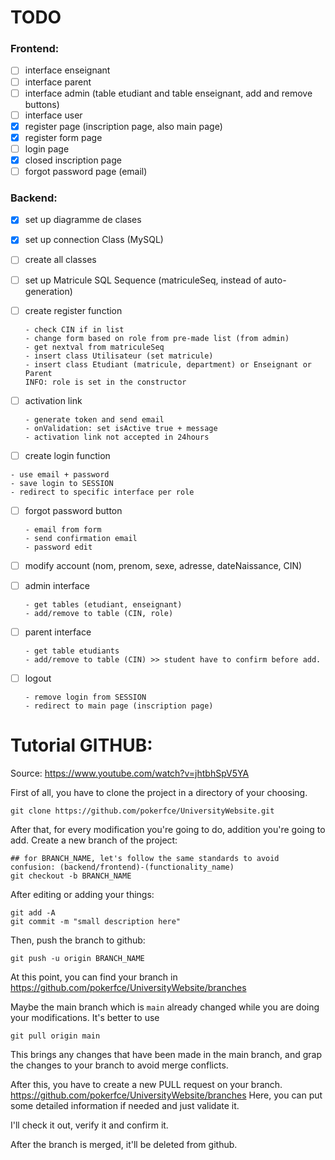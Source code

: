 
# TODO

### Frontend:
- [ ] interface enseignant
- [ ] interface parent
- [ ] interface admin (table etudiant and table enseignant, add and remove buttons)
- [ ] interface user
- [X] register page (inscription page, also main page)
- [X] register form page
- [ ] login page
- [X] closed inscription page
- [ ] forgot password page (email)

### Backend:

- [X] set up diagramme de clases
- [X] set up connection Class (MySQL)
- [ ] create all classes
- [ ] set up Matricule SQL Sequence (matriculeSeq, instead of auto-generation)
- [ ] create register function 
  ```
  - check CIN if in list
  - change form based on role from pre-made list (from admin)
  - get nextval from matriculeSeq
  - insert class Utilisateur (set matricule)
  - insert class Etudiant (matricule, department) or Enseignant or Parent
  INFO: role is set in the constructor 
  ```

- [ ] activation link
  ```
  - generate token and send email
  - onValidation: set isActive true + message
  - activation link not accepted in 24hours
  ```

- [ ]  create login function 
  ```
  - use email + password
  - save login to SESSION
  - redirect to specific interface per role
  ```

- [ ] forgot password button 
  ```
  - email from form
  - send confirmation email
  - password edit
  ```

- [ ] modify account (nom, prenom, sexe, adresse, dateNaissance, CIN) 

- [ ] admin interface
  ```
  - get tables (etudiant, enseignant)
  - add/remove to table (CIN, role)
  ```

- [ ] parent interface
  ```
  - get table etudiants
  - add/remove to table (CIN) >> student have to confirm before add.
  ```

- [ ] logout 
  ```
  - remove login from SESSION
  - redirect to main page (inscription page)
  ```


# Tutorial GITHUB:
Source: https://www.youtube.com/watch?v=jhtbhSpV5YA

First of all, you have to clone the project in a directory of your choosing.

  ```
  git clone https://github.com/pokerfce/UniversityWebsite.git
  ```

After that, for every modification you're going to do, addition you're going to add. Create a new branch of the project:
  ```
  ## for BRANCH_NAME, let's follow the same standards to avoid confusion: (backend/frontend)-(functionality_name)
  git checkout -b BRANCH_NAME 
  ```


After editing or adding your things:
  ```
  git add -A
  git commit -m "small description here"
  ```

Then, push the branch to github:
  ```
  git push -u origin BRANCH_NAME
  ```

At this point, you can find your branch in https://github.com/pokerfce/UniversityWebsite/branches

Maybe the main branch which is   ``` main ``` already changed while you are doing your modifications. It's better to use
  ```
  git pull origin main
  ```
This brings any changes that have been made in the main branch, and grap the changes to your branch to avoid merge conflicts.

After this, you have to create a new PULL request on your branch. https://github.com/pokerfce/UniversityWebsite/branches
Here, you can put some detailed information if needed and just validate it.

I'll check it out, verify it and confirm it.

After the branch is merged, it'll be deleted from github.